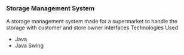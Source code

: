 <h3 align="left">Storage Management System</h3>

A storage management system made for a supermarket to handle the storage with customer and store owner interfaces
Technologies Used
- Java
- Java Swing

